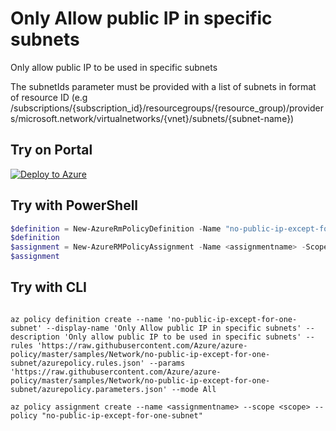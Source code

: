 # Only Allow public IP in specific subnets

Only allow public IP to be used in specific subnets

The subnetIds parameter must be provided with a list of subnets in format of resource ID (e.g /subscriptions/{subscription_id}/resourcegroups/{resource_group)/providers/microsoft.network/virtualnetworks/{vnet}/subnets/{subnet-name})

## Try on Portal

[![Deploy to Azure](http://azuredeploy.net/deploybutton.png)](https://portal.azure.com/#blade/Microsoft_Azure_Policy/CreatePolicyDefinitionBlade/uri/https%3A%2F%2Fraw.githubusercontent.com%2FAzure%2Fazure-policy%2Fmaster%2Fsamples%2FNetwork%2Fno-public-ip-except-for-one-subnet%2Fazurepolicy.json)

## Try with PowerShell

````powershell
$definition = New-AzureRmPolicyDefinition -Name "no-public-ip-except-for-one-subnet" -DisplayName "Only Allow public IP in specific subnets" -description "Only allow public IP to be used in specific subnets" -Policy 'https://raw.githubusercontent.com/Azure/azure-policy/master/samples/Network/no-public-ip-except-for-one-subnet/azurepolicy.rules.json' -Parameter 'https://raw.githubusercontent.com/Azure/azure-policy/master/samples/Network/no-public-ip-except-for-one-subnet/azurepolicy.parameters.json' -Mode All
$definition
$assignment = New-AzureRMPolicyAssignment -Name <assignmentname> -Scope <scope>  -subnetIds <List of Subnets you can use public IP> -PolicyDefinition $definition
$assignment 
````



## Try with CLI

````cli

az policy definition create --name 'no-public-ip-except-for-one-subnet' --display-name 'Only Allow public IP in specific subnets' --description 'Only allow public IP to be used in specific subnets' --rules 'https://raw.githubusercontent.com/Azure/azure-policy/master/samples/Network/no-public-ip-except-for-one-subnet/azurepolicy.rules.json' --params 'https://raw.githubusercontent.com/Azure/azure-policy/master/samples/Network/no-public-ip-except-for-one-subnet/azurepolicy.parameters.json' --mode All

az policy assignment create --name <assignmentname> --scope <scope> --policy "no-public-ip-except-for-one-subnet" 

````
